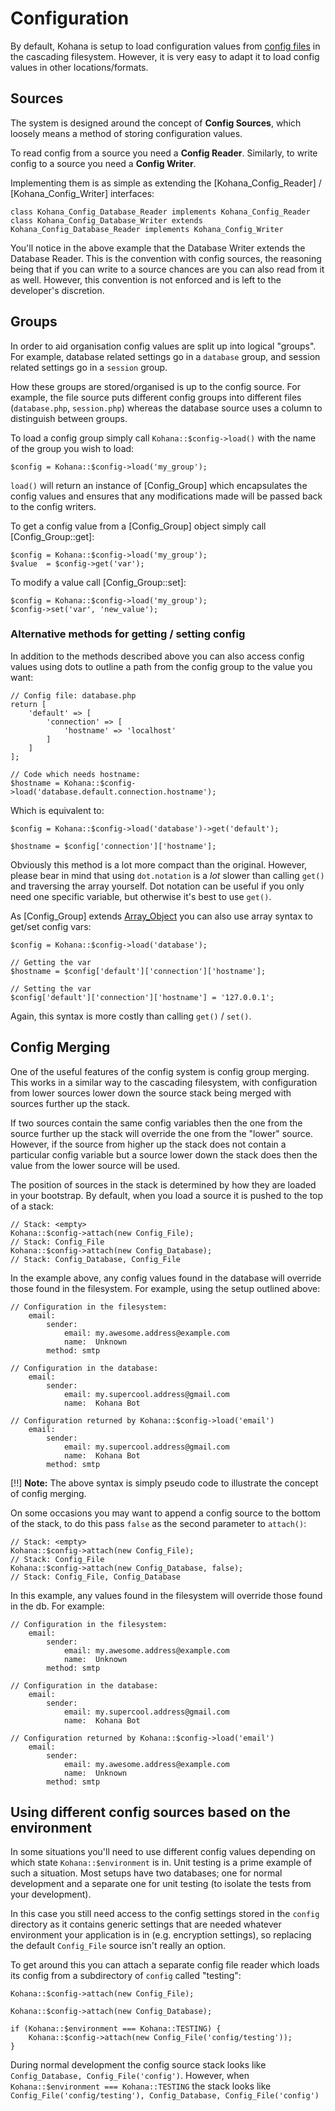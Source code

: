 # Configuration

By default, Kohana is setup to load configuration values from [config files](files/config) in the
cascading filesystem. However, it is very easy to adapt it to load config values in other
locations/formats.

## Sources

The system is designed around the concept of **Config Sources**, which loosely means a method of
storing configuration values.

To read config from a source you need a **Config Reader**. Similarly, to write config to a source
you need a **Config Writer**.

Implementing them is as simple as extending the
[Kohana_Config_Reader] / [Kohana_Config_Writer] interfaces:

    class Kohana_Config_Database_Reader implements Kohana_Config_Reader
    class Kohana_Config_Database_Writer extends Kohana_Config_Database_Reader implements Kohana_Config_Writer

You'll notice in the above example that the Database Writer extends the Database Reader.
This is the convention with config sources, the reasoning being that if you can write to a
source chances are you can also read from it as well. However, this convention is not enforced
and is left to the developer's discretion.

## Groups

In order to aid organisation config values are split up into logical "groups". For example,
database related settings go in a `database` group, and session related settings go in a
`session` group.

How these groups are stored/organised is up to the config source. For example, the file source
puts different config groups into different files (`database.php`, `session.php`) whereas
the database source uses a column to distinguish between groups.

To load a config group simply call `Kohana::$config->load()` with the name of the group you wish to load:

    $config = Kohana::$config->load('my_group');

`load()` will return an instance of [Config_Group] which encapsulates the config values and ensures
that any modifications made will be passed back to the config writers.

To get a config value from a [Config_Group] object simply call [Config_Group::get]:

    $config = Kohana::$config->load('my_group');
    $value  = $config->get('var');

To modify a value call [Config_Group::set]:

    $config = Kohana::$config->load('my_group');
    $config->set('var', 'new_value');

### Alternative methods for getting / setting config

In addition to the methods described above you can also access config values using dots to outline a path
from the config group to the value you want:

    // Config file: database.php
    return [
        'default' => [
            'connection' => [
                'hostname' => 'localhost'
            ]
        ]
    ];

    // Code which needs hostname:
    $hostname = Kohana::$config->load('database.default.connection.hostname');


Which is equivalent to:

    $config = Kohana::$config->load('database')->get('default');

    $hostname = $config['connection']['hostname'];

Obviously this method is a lot more compact than the original. However, please bear in mind that using
`dot.notation` is a _lot_ slower than calling `get()` and traversing the array yourself. Dot notation
can be useful if you only need one specific variable, but otherwise it's best to use `get()`.

As [Config_Group] extends [Array_Object](http://php.net/manual/en/class.arrayobject.php) you can also use array
syntax to get/set config vars:

    $config = Kohana::$config->load('database');

    // Getting the var
    $hostname = $config['default']['connection']['hostname'];

    // Setting the var
    $config['default']['connection']['hostname'] = '127.0.0.1';

Again, this syntax is more costly than calling `get()` / `set()`.

## Config Merging

One of the useful features of the config system is config group merging. This works in a similar way
to the cascading filesystem, with configuration from lower sources lower down the source stack being
merged with sources further up the stack.

If two sources contain the same config variables then the one from the source further up the stack will
override the one from the "lower" source. However, if the source from higher up the stack does not contain
a particular config variable but a source lower down the stack does then the value from the lower source will
be used.

The position of sources in the stack is determined by how they are loaded in your bootstrap.
By default, when you load a source it is pushed to the top of a stack:

    // Stack: <empty>
    Kohana::$config->attach(new Config_File);
    // Stack: Config_File
    Kohana::$config->attach(new Config_Database);
    // Stack: Config_Database, Config_File

In the example above, any config values found in the database will override those found in the filesystem.
For example, using the setup outlined above:

    // Configuration in the filesystem:
        email:
            sender:
                email: my.awesome.address@example.com
                name:  Unknown
            method: smtp

    // Configuration in the database:
        email:
            sender:
                email: my.supercool.address@gmail.com
                name:  Kohana Bot

    // Configuration returned by Kohana::$config->load('email')
        email:
            sender:
                email: my.supercool.address@gmail.com
                name:  Kohana Bot
            method: smtp

[!!] **Note:** The above syntax is simply pseudo code to illustrate the concept of config merging.

On some occasions you may want to append a config source to the bottom of the stack, to do this pass `false`
as the second parameter to `attach()`:

    // Stack: <empty>
    Kohana::$config->attach(new Config_File);
    // Stack: Config_File
    Kohana::$config->attach(new Config_Database, false);
    // Stack: Config_File, Config_Database

In this example, any values found in the filesystem will override those found in the db. For example:

    // Configuration in the filesystem:
        email:
            sender:
                email: my.awesome.address@example.com
                name:  Unknown
            method: smtp

    // Configuration in the database:
        email:
            sender:
                email: my.supercool.address@gmail.com
                name:  Kohana Bot

    // Configuration returned by Kohana::$config->load('email')
        email:
            sender:
                email: my.awesome.address@example.com
                name:  Unknown
            method: smtp

## Using different config sources based on the environment

In some situations you'll need to use different config values depending on which state `Kohana::$environment`
is in. Unit testing is a prime example of such a situation. Most setups have two databases; one for normal
development and a separate one for unit testing (to isolate the tests from your development).

In this case you still need access to the config settings stored in the `config` directory as it contains generic
settings that are needed whatever environment your application is in (e.g. encryption settings),
so replacing the default `Config_File` source isn't really an option.

To get around this you can attach a separate config file reader which loads its config from a subdirectory of `config` called
"testing":

    Kohana::$config->attach(new Config_File);

    Kohana::$config->attach(new Config_Database);

    if (Kohana::$environment === Kohana::TESTING) {
        Kohana::$config->attach(new Config_File('config/testing'));
    }

During normal development the config source stack looks like `Config_Database, Config_File('config')`. However,
when `Kohana::$environment === Kohana::TESTING` the stack looks like `Config_File('config/testing'), Config_Database, Config_File('config')`
